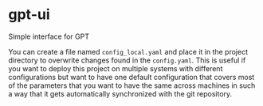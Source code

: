 # gpt-ui
Simple interface for GPT

You can create a file named `config_local.yaml` and place it in the project directory to overwrite changes found in the `config.yaml`. This is useful if you want to deploy this project on multiple systems with different configurations but want to have one default configuration that covers most of the parameters that you want to have the same across machines in such a way that it gets automatically synchronized with the git repository.